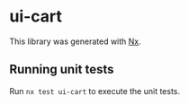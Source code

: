 # ui-cart

This library was generated with [Nx](https://nx.dev).

## Running unit tests

Run `nx test ui-cart` to execute the unit tests.
